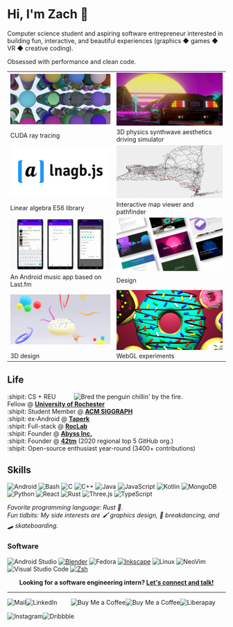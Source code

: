 # Hi, I'm Zach :wave:

Computer science student and aspiring software entrepreneur
interested in building fun, interactive, and beautiful experiences (graphics ◆
games ◆ VR ◆ creative coding).

Obsessed with performance and clean code.

<table>
  <tbody>
    <tr>
      <td>
        <img width="400" align="left" alt="Raydiance" src="img/projects/raydiance.png" />
      </td>
      <td>
        <img width="400" align="left" alt="Synthwave Drive" src="img/projects/synthwave drive.png" />
      </td>
    </tr>
    <tr>
      <td>CUDA ray tracing</td>
      <td>3D physics synthwave aesthetics driving simulator</td>
    </tr>
    <tr>
      <td>
        <img width="400" align="left" alt="lnagb.js" src="img/projects/lnagb.png" />
      </td>
      <td>
        <img width="400" align="left" alt="Trailblazer" src="img/projects/trailblazer.png" />
      </td>
    </tr>
    <tr>
      <td>Linear algebra ES6 library</td>
      <td>Interactive map viewer and pathfinder</td>
    </tr>
    <tr>
      <td>
        <img width="400" align="left" alt="LastPlayed" src="img/projects/lastplayed.png" />
      </td>
      <td>
        <img width="400" align="left" alt="Web design" src="img/projects/web design.jpg" />
      </td>
    </tr>
    <tr>
      <td>An Android music app based on Last.fm</td>
      <td>Design</td>
    </tr>
    <tr>
      <td>
        <img width="400" alt="3D design" src="img/projects/3d design.jpg" />
      </td>
      <td>
        <img width="400" align="left" alt="Three.js sketches" src="img/projects/threejs.jpg" />
      </td>
    </tr>
    <tr>
      <td>3D design</td>
      <td>WebGL experiments</td>
    </tr>
  </tbody>
</table>

## Life

<img align="right" alt="Bred the penguin chillin' by the fire." width="350" src="img/Fire.gif" />

:shipit: CS + REU Fellow @ [**University of Rochester**][ur]  
:shipit: Student Member @ [**ACM SIGGRAPH**][siggraph]  
:shipit: ex-Android @ [**Taperk**][taperk]  
:shipit: Full-stack @ [**RocLab**][roclab]  
:shipit: Founder @ [**Abyss Inc.**][abyss]  
:shipit: Founder @ [**42tm**][42tm] (2020 regional top 5 GitHub org.)  
:shipit: Open-source enthusiast year-round (3400+ contributions)

[42tm]: https://github.com/42tm
[abyss]: https://github.com/abyss-inc
[ur]: https://rochester.edu
[siggraph]: https://siggraph.org
[taperk]: https://taperk.com
[roclab]: https://roclab.io

## Skills

![Android](https://img.shields.io/badge/Android-3DDC84?logo=android&logoColor=white&style=for-the-badge)
![Bash](https://img.shields.io/badge/Bash-4EAA25?logo=gnubash&logoColor=white&style=for-the-badge)
![C](https://img.shields.io/badge/C-A8B9CC?logo=c&logoColor=white&style=for-the-badge)
![C++](https://img.shields.io/badge/C++-00599C?logo=cplusplus&logoColor=white&style=for-the-badge)
![Java](https://img.shields.io/badge/Java-F8981D?logo=java&logoColor=white&style=for-the-badge)
![JavaScript](https://img.shields.io/badge/JavaScript-F7DF1E?logo=javascript&logoColor=black&style=for-the-badge)
![Kotlin](https://img.shields.io/badge/Kotlin-7F52FF?logo=kotlin&logoColor=white&style=for-the-badge)
![MongoDB](https://img.shields.io/badge/MongoDB-47A248?logo=mongodb&logoColor=white&style=for-the-badge)
![Python](https://img.shields.io/badge/Python-3776AB?logo=python&logoColor=white&style=for-the-badge)
![React](https://img.shields.io/badge/React-61DAFB?logo=react&logoColor=black&style=for-the-badge)
![Rust](https://img.shields.io/badge/Rust-000000?logo=rust&logoColor=white&style=for-the-badge)
![Three.js](https://img.shields.io/badge/Three.js-000000?logo=Three.js&logoColor=white&style=for-the-badge)
![TypeScript](https://img.shields.io/badge/TypeScript-3178C6?logo=typescript&logoColor=white&style=for-the-badge)

_Favorite programming language: Rust :crab:._  
_Fun tidbits: My side interests are :paintbrush: graphics design, :man_dancing:
breakdancing, and :skateboard: skateboarding._

### Software

![Android Studio](https://img.shields.io/badge/Android%20Studio-3DDC84?logo=androidstudio&logoColor=white&style=for-the-badge)
[![Blender](https://img.shields.io/badge/Blender-F5792A?logo=blender&logoColor=white&style=for-the-badge)](https://blender.org)
![Fedora](https://img.shields.io/badge/Fedora-51A2DA?logo=fedora&logoColor=white&style=for-the-badge)
[![Inkscape](https://img.shields.io/badge/Inkscape-000000?logo=inkscape&logoColor=white&style=for-the-badge)](https://inkscape.org)
![Linux](https://img.shields.io/badge/Linux-FCC624?logo=Linux&logoColor=black&style=for-the-badge)
![NeoVim](https://img.shields.io/badge/NeoVim-57A143?logo=neovim&logoColor=white&style=for-the-badge)
![Visual Studio Code](https://img.shields.io/badge/VSCode-007ACC?logo=visualstudiocode&logoColor=white&style=for-the-badge)
[![Zsh](https://img.shields.io/badge/Zsh-f15a24?style=for-the-badge)](https://ohmyz.sh)

<p align="center">
    <b>Looking for a software engineering intern?
        <a href="https://www.linkedin.com/in/zach-nguyen">Let's connect and talk!</a>
    </b>
</p>

---

<!--<a href="https://novakcgx.me">
    <img height="32" align="left" alt="Website" src="img/icons/personal.png" />
</a>-->

<a href="mailto:duongnguyen18@siggraph.org">
    <img height="32" align="left" alt="Mail" src="img/icons/gmail.png" />
</a>

<a href="https://www.linkedin.com/in/zach-nguyen">
    <img height="32" align="left" alt="LinkedIn" src="img/icons/linkedin.png" />
</a>

<a href="https://twitter.com/zach_duong">
    <img height="32" align="left" alt="X" src="img/icons/x.png" />
</a>

<a href="https://paypal.me/dnguy38">
    <img height="32" align="left" alt="Buy Me a Coffee" src="img/icons/paypal.png" />
</a>

<a href="https://www.buymeacoffee.com/cszach">
    <img height="32" align="left" alt="Buy Me a Coffee" src="img/icons/buymeacoffee.png" />
</a>

<a href="https://liberapay.com/cszach">
    <img height="32" align="left" alt="Liberapay" src="img/icons/liberapay.png" />
</a>

<a href="https://www.instagram.com/thechonkypenguin">
    <img height="32" align="left" alt="Instagram" src="img/icons/instagram.png" />
</a>

<a href="https://dribbble.com/cszach">
    <img height="32" align="left" alt="Dribbble" src="img/icons/dribbble.png" />
</a>
